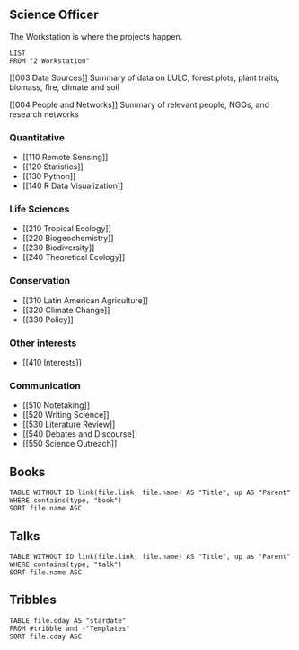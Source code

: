 ## Science Officer
The Workstation is where the projects happen.
```dataview
LIST
FROM "2 Workstation"
```
[[003 Data Sources]]
Summary of data on LULC, forest plots, plant traits, biomass, fire, climate and soil

[[004 People and Networks]]
Summary of relevant people, NGOs, and research networks

### Quantitative
- [[110 Remote Sensing]]
- [[120 Statistics]]
- [[130 Python]]
- [[140 R Data Visualization]]

### Life Sciences
- [[210 Tropical Ecology]]
- [[220 Biogeochemistry]]
- [[230 Biodiversity]]
- [[240 Theoretical Ecology]]

### Conservation
- [[310 Latin American Agriculture]]
- [[320 Climate Change]]
- [[330 Policy]]

### Other interests
- [[410 Interests]]

### Communication
- [[510 Notetaking]]
- [[520 Writing Science]]
- [[530 Literature Review]]
- [[540 Debates and Discourse]]
- [[550 Science Outreach]]

## Books
```dataview
TABLE WITHOUT ID link(file.link, file.name) AS "Title", up AS "Parent"
WHERE contains(type, "book")
SORT file.name ASC
```

## Talks
```dataview
TABLE WITHOUT ID link(file.link, file.name) AS "Title", up as "Parent"
WHERE contains(type, "talk")
SORT file.name ASC
```

## Tribbles

```dataview
TABLE file.cday AS "stardate"  
FROM #tribble and -"Templates"
SORT file.cday ASC
```


